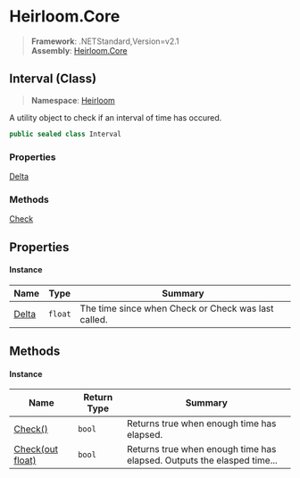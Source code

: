 # Heirloom.Core

> **Framework**: .NETStandard,Version=v2.1  
> **Assembly**: [Heirloom.Core][0]

## Interval (Class)

> **Namespace**: [Heirloom][0]

A utility object to check if an interval of time has occured.

```cs
public sealed class Interval
```

### Properties

[Delta][1]

### Methods

[Check][2]

## Properties

#### Instance

| Name       | Type    | Summary                                             |
|------------|---------|-----------------------------------------------------|
| [Delta][1] | `float` | The time since when Check or Check was last called. |

## Methods

#### Instance

| Name                  | Return Type | Summary                                                                |
|-----------------------|-------------|------------------------------------------------------------------------|
| [Check()][2]          | `bool`      | Returns true when enough time has elapsed.                             |
| [Check(out float)][2] | `bool`      | Returns true when enough time has elapsed. Outputs the elasped time... |

[0]: ../../Heirloom.Core.md
[1]: Interval/Delta.md
[2]: Interval/Check.md
